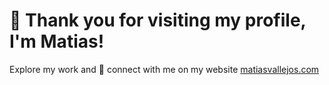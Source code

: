 <h1>👋 Thank you for visiting my profile, I'm Matias!</h1>
<p>Explore my work and 🤝 connect with me on my website <a href="https://matiasvallejos.com">matiasvallejos.com</a></p>
